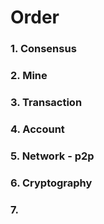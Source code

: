 # Order
### 1. Consensus
### 2. Mine
### 3. Transaction
### 4. Account
### 5. Network - p2p
### 6. Cryptography
### 7.
